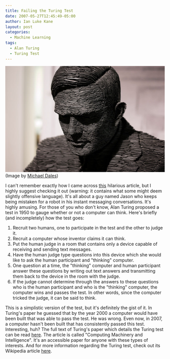 ```yaml
---
title: Failing the Turing Test
date: 2007-05-27T12:45:49-05:00
author: Ian Luke Kane
layout: post
categories:
  - Machine Learning
tags:
  - Alan Turing
  - Turing Test
---
```


![(Image by Michael Dales)](/assets/turing.jpg)  
(Image by [Michael Dales](http://www.flickr.com/photos/mdales/3758731076/sizes/z/in/photostream/))

I can't remember exactly how I came across
[this](https://www.msu.edu/~pennock5/courses/ALife/Striegel_Failed_Turing_test.pdf)
hilarious article, but I highly suggest checking it out (warning: it
contains what some might deem slightly offensive language). It's all
about a guy named Jason who keeps being mistaken for a robot in his
instant messaging conversations. It's highly amusing. For those of you
who don't know, Alan Turing proposed a test in 1950 to gauge whether or
not a computer can think. Here's briefly (and incompletely) how the test
goes:

1.   Recruit two humans, one to participate in the test and the other
     to judge it.
2.   Recruit a computer whose inventor claims it can think.
3.   Put the human judge in a room that contains only a device capable
     of receiving and sending text messages.
4.   Have the human judge type questions into this device which she
     would like to ask the human participant and "thinking" computer.
5.   One question at a time, the "thinking" computer and human
     participant answer these questions by writing out text answers and
     transmitting them back to the device in the room with the judge.
6.   If the judge cannot determine through the answers to these
     questions who is the human participant and who is the "thinking"
     computer, the computer wins and passes the test. In other words,
     since the computer tricked the judge, it can be said to think.

This is a simplistic version of the test, but it's definitely the gist
of it. In Turing's paper he guessed that by the year 2000 a computer
would have been built that was able to pass the test. He was wrong. Even
now, in 2007, a computer hasn't been built that has consistently passed
this test. Interesting, huh? The full text of Turing's paper which
details the Turing test can be read
[here](http://loebner.net/Prizef/TuringArticle.html). The article is
called "Computing Machinery and Intelligence". It's an accessible paper
for anyone with these types of interests. And for more information
regarding the Turing test, check out its Wikipedia article
[here](http://en.wikipedia.org/wiki/Turing_test).